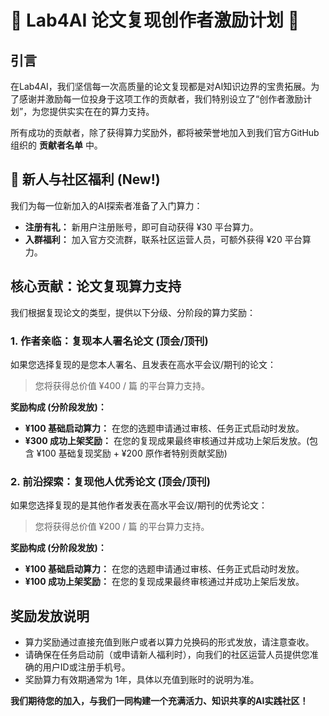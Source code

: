 # 💎 Lab4AI 论文复现创作者激励计划 💎

## 引言

在Lab4AI，我们坚信每一次高质量的论文复现都是对AI知识边界的宝贵拓展。为了感谢并激励每一位投身于这项工作的贡献者，我们特别设立了“创作者激励计划”，为您提供实实在在的算力支持。

所有成功的贡献者，除了获得算力奖励外，都将被荣誉地加入到我们官方GitHub组织的 **贡献者名单** 中。

## 🎉 新人与社区福利 (New!)

我们为每一位新加入的AI探索者准备了入门算力：

* **注册有礼：** 新用户注册账号，即可自动获得 ¥30 平台算力。
* **入群福利：** 加入官方交流群，联系社区运营人员，可额外获得 ¥20 平台算力。

## 核心贡献：论文复现算力支持

我们根据复现论文的类型，提供以下分级、分阶段的算力奖励：

### 1. 作者亲临：复现本人署名论文 (顶会/顶刊)

如果您选择复现的是您本人署名、且发表在高水平会议/期刊的论文：

> 您将获得总价值 ¥400 / 篇 的平台算力支持。

**奖励构成 (分阶段发放)：**

* **¥100 基础启动算力：** 在您的选题申请通过审核、任务正式启动时发放。
* **¥300 成功上架奖励：** 在您的复现成果最终审核通过并成功上架后发放。(包含 ¥100 基础复现奖励 + ¥200 原作者特别贡献奖励)

### 2. 前沿探索：复现他人优秀论文 (顶会/顶刊)

如果您选择复现的是其他作者发表在高水平会议/期刊的优秀论文：

> 您将获得总价值 ¥200 / 篇 的平台算力支持。

**奖励构成 (分阶段发放)：**

* **¥100 基础启动算力：** 在您的选题申请通过审核、任务正式启动时发放。
* **¥100 成功上架奖励：** 在您的复现成果最终审核通过并成功上架后发放。

## 奖励发放说明

* 算力奖励通过直接充值到账户或者以算力兑换码的形式发放，请注意查收。
* 请确保在任务启动前（或申请新人福利时），向我们的社区运营人员提供您准确的用户ID或注册手机号。
* 奖励算力有效期通常为 1年，具体以充值到账时的说明为准。

**我们期待您的加入，与我们一同构建一个充满活力、知识共享的AI实践社区！**
